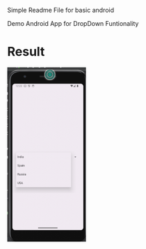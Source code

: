 Simple Readme File for basic android 


Demo Android App for DropDown  Funtionality

# Result
<img src ="https://github.com/Mirzaazmath/android_basic/blob/basic_Dropdown/app/src/main/res/output/result.png" height="400">
